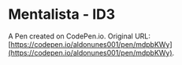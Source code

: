 # Mentalista - ID3

A Pen created on CodePen.io. Original URL: [https://codepen.io/aldonunes001/pen/mdpbKWy](https://codepen.io/aldonunes001/pen/mdpbKWy).


